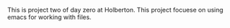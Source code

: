 This is project two of day zero at Holberton. This project focuese on using emacs for working with files. 